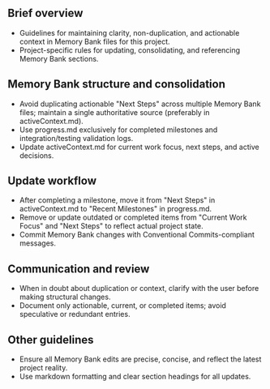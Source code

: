 ## Brief overview

- Guidelines for maintaining clarity, non-duplication, and actionable context in Memory Bank files for this project.
- Project-specific rules for updating, consolidating, and referencing Memory Bank sections.

## Memory Bank structure and consolidation

- Avoid duplicating actionable "Next Steps" across multiple Memory Bank files; maintain a single authoritative source (preferably in activeContext.md).
- Use progress.md exclusively for completed milestones and integration/testing validation logs.
- Update activeContext.md for current work focus, next steps, and active decisions.

## Update workflow

- After completing a milestone, move it from "Next Steps" in activeContext.md to "Recent Milestones" in progress.md.
- Remove or update outdated or completed items from "Current Work Focus" and "Next Steps" to reflect actual project state.
- Commit Memory Bank changes with Conventional Commits-compliant messages.

## Communication and review

- When in doubt about duplication or context, clarify with the user before making structural changes.
- Document only actionable, current, or completed items; avoid speculative or redundant entries.

## Other guidelines

- Ensure all Memory Bank edits are precise, concise, and reflect the latest project reality.
- Use markdown formatting and clear section headings for all updates.
